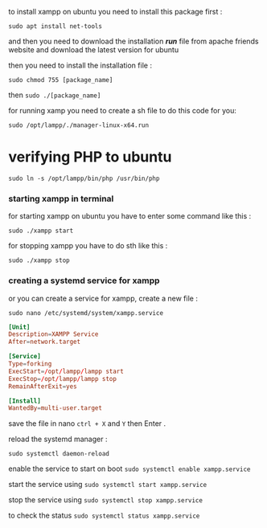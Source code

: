 to install xampp on ubuntu you need to install this package first :

`sudo apt install net-tools`

and then you need to download the installation ***run*** file from apache friends website and download the latest version for ubuntu

then you need to install the installation file :

`sudo chmod 755 [package_name]`

then `sudo ./[package_name]`

for running xamp you need to create a sh file to do this code for you:

`sudo /opt/lampp/./manager-linux-x64.run`

# verifying PHP to ubuntu

```shell
sudo ln -s /opt/lampp/bin/php /usr/bin/php
```


### starting xampp in terminal

for starting xampp on ubuntu you have to enter some command like this :

`sudo ./xampp start`

for stopping xampp you have to do sth like this :

`sudo ./xampp stop`

### creating a systemd service for xampp

or you can create a service for xampp, create a new file :

`sudo nano /etc/systemd/system/xampp.service`

```conf
[Unit]
Description=XAMPP Service
After=network.target

[Service]
Type=forking
ExecStart=/opt/lampp/lampp start
ExecStop=/opt/lampp/lampp stop
RemainAfterExit=yes

[Install]
WantedBy=multi-user.target
```

save the file in nano `ctrl + X` and `Y` then Enter .

reload the systemd manager :

`sudo systemctl daemon-reload`

enable the service to start on boot `sudo systemctl enable xampp.service`

start the service using `sudo systemctl start xampp.service`

stop the service using `sudo systemctl stop xampp.service`

to check the status `sudo systemctl status xampp.service`